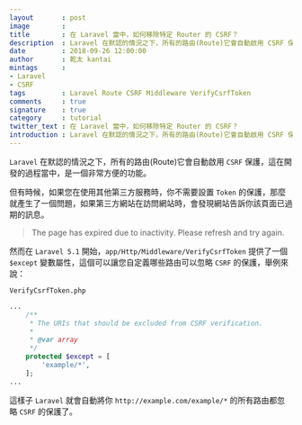 ```yaml
---
layout       : post
image        : 
title        : 在 Laravel 當中，如何移除特定 Router 的 CSRF？
description  : Laravel 在默認的情況之下，所有的路由(Route)它會自動啟用 CSRF 保護，這在開發的過程當中，是一個非常方便的功能 ...
date         : 2018-09-26 12:00:00
author       : 乾太 kantai
mintags      :
- Laravel
- CSRF
tags         : Laravel Route CSRF Middleware VerifyCsrfToken
comments     : true
signature    : true
category     : tutorial
twitter_text : 在 Laravel 當中，如何移除特定 Router 的 CSRF？
introduction : Laravel 在默認的情況之下，所有的路由(Route)它會自動啟用 CSRF 保護，這在開發的過程當中，是一個非常方便的功能 ...
---
```


`Laravel` 在默認的情況之下，所有的路由(Route)它會自動啟用 `CSRF` 保護，這在開發的過程當中，是一個非常方便的功能。

但有時候，如果您在使用其他第三方服務時，你不需要設置 `Token` 的保護，那麼就產生了一個問題，如果第三方網站在訪問網站時，會發現網站告訴你該頁面已過期的訊息。

> The page has expired due to inactivity. 
> Please refresh and try again.

然而在 `Laravel 5.1` 開始，`app/Http/Middleware/VerifyCsrfToken` 提供了一個 `$except` 變數屬性，這個可以讓您自定義哪些路由可以忽略 `CSRF` 的保護，舉例來說：

`VerifyCsrfToken.php`
```php
...
    /**
     * The URIs that should be excluded from CSRF verification.
     *
     * @var array
     */
    protected $except = [
        'example/*',
    ];
...
```

這樣子 `Laravel` 就會自動將你 `http://example.com/example/*` 的所有路由都忽略 `CSRF` 的保護了。